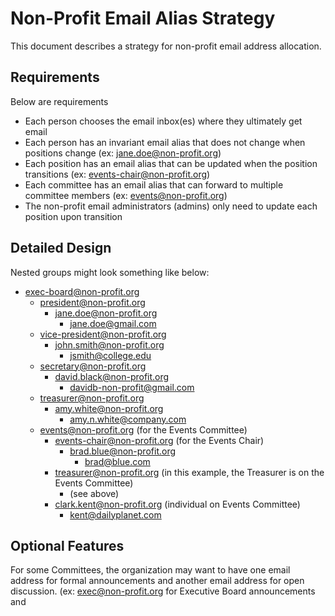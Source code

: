 # Non-Profit Email Alias Strategy

This document describes a strategy for non-profit email address allocation.

## Requirements

Below are requirements
* Each person chooses the email inbox(es) where they ultimately get email
* Each person has an invariant email alias that does not change when positions change (ex: jane.doe@non-profit.org)
* Each position has an email alias that can be updated when the position transitions (ex: events-chair@non-profit.org)
* Each committee has an email alias that can forward to multiple committee members (ex: events@non-profit.org)
* The non-profit email administrators (admins) only need to update each position upon transition

## Detailed Design

Nested groups might look something like below:
* exec-board@non-profit.org
    * president@non-profit.org
        * jane.doe@non-profit.org
            * jane.doe@gmail.com
    * vice-president@non-profit.org
        * john.smith@non-profit.org
            * jsmith@college.edu
    * secretary@non-profit.org
        * david.black@non-profit.org
            * davidb-non-profit@gmail.com
    * treasurer@non-profit.org
        * amy.white@non-profit.org
            * amy.n.white@company.com
    * events@non-profit.org (for the Events Committee)
        * events-chair@non-profit.org (for the Events Chair)
            * brad.blue@non-profit.org
                * brad@blue.com
        * treasurer@non-profit.org (in this example, the Treasurer is on the Events Committee)
            * (see above)
        * clark.kent@non-profit.org (individual on Events Committee)
            * kent@dailyplanet.com

## Optional Features

For some Committees, the organization may want to have one email address for formal announcements and another email address for open discussion.  (ex: exec@non-profit.org for Executive Board announcements and  

